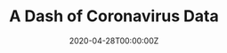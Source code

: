---
authors:
- admin
categories:
- Python
date: "2020-04-28T00:00:00Z"
draft: true
featured: false
image:
  caption: ""
  focal_point: ""
  placement: 2
  preview_only: true
lastmod: "2020-04-01T00:00:00Z"
projects: []
subtitle: ''
summary: After working with COVID-19 data from Johns Hopkins university through AWS, I thought it would be a good idea to make a dashboard to share information with others. This blog features the Dash library, which helps to build dashboards in Python!
tags:
- Python
- PySpark
- Boto3
- Pandas
- Dash
- HTML
- CSS
- Plotly
- Flask
- PyCharm
title: A Dash of Coronavirus Data
---